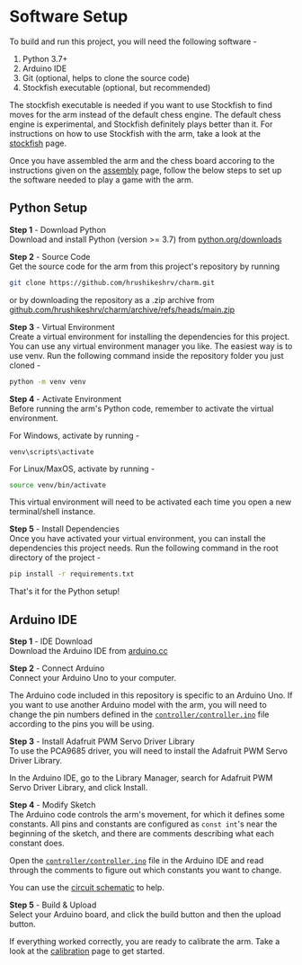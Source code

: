 # Software Setup
To build and run this project, you will need the following software -

1. Python 3.7+
2. Arduino IDE
3. Git (optional, helps to clone the source code)
4. Stockfish executable (optional, but recommended)

The stockfish executable is needed if you want to use Stockfish to find moves for the arm instead of the default chess engine. The default chess engine is experimental, and Stockfish definitely plays better than it. For instructions on how to use Stockfish with the arm, take a look at the [stockfish](./stockfish.md) page.

Once you have assembled the arm and the chess board accoring to the instructions given on the [assembly](./assemble.md) page, follow the below steps to set up the software needed to play a game with the arm.

## Python Setup  
**Step 1** - Download Python  
Download and install Python (version >= 3.7) from [python.org/downloads](https://python.org/downloads)

**Step 2** - Source Code  
Get the source code for the arm from this project's repository by running 
```bash
git clone https://github.com/hrushikeshrv/charm.git
```
or by downloading the repository as a .zip archive from [github.com/hrushikeshrv/charm/archive/refs/heads/main.zip](https://github.com/hrushikeshrv/charm/archive/refs/heads/main.zip)

**Step 3** - Virtual Environment  
Create a virtual environment for installing the dependencies for this project. You can use any virtual environment manager you like. The easiest way is to use venv. Run the following command inside the repository folder you just cloned -

```bash
python -m venv venv
```

**Step 4** - Activate Environment  
Before running the arm's Python code, remember to activate the virtual environment.

For Windows, activate by running -
```
venv\scripts\activate
```

For Linux/MaxOS, activate by running -
```bash
source venv/bin/activate
```

This virtual environment will need to be activated each time you open a new terminal/shell instance.

**Step 5** - Install Dependencies  
Once you have activated your virtual environment, you can install the dependencies this project needs. Run the following command in the root directory of the project -

```bash
pip install -r requirements.txt
```

That's it for the Python setup!

## Arduino IDE

**Step 1** - IDE Download  
Download the Arduino IDE from [arduino.cc](https://www.arduino.cc/en/software)

**Step 2** - Connect Arduino  
Connect your Arduino Uno to your computer. 

The Arduino code included in this repository is specific to an Arduino Uno. If you want to use another Arduino model with the arm, you will need to change the pin numbers defined in the [`controller/controller.ino`](https://github.com/hrushikeshrv/charm/tree/main/controller) file according to the pins you will be using.

**Step 3** - Install Adafruit PWM Servo Driver Library  
To use the PCA9685 driver, you will need to install the Adafruit PWM Servo Driver Library.

In the Arduino IDE, go to the Library Manager, search for Adafruit PWM Servo Driver Library, and click Install.

**Step 4** - Modify Sketch  
The Arduino code controls the arm's movement, for which it defines some constants. All pins and constants are configured as `const int`'s near the beginning of the sketch, and there are comments describing what each constant does. 

Open the [`controller/controller.ino`](https://github.com/hrushikeshrv/charm/tree/main/controller) file in the Arduino IDE and read through the comments to figure out which constants you want to change. 

You can use the [circuit schematic](https://github.com/hrushikeshrv/charm/tree/main/data/schematics) to help. 

**Step 5** - Build & Upload  
Select your Arduino board, and click the build button and then the upload button.

If everything worked correctly, you are ready to calibrate the arm. Take a look at the [calibration](./calibration.md) page to get started.